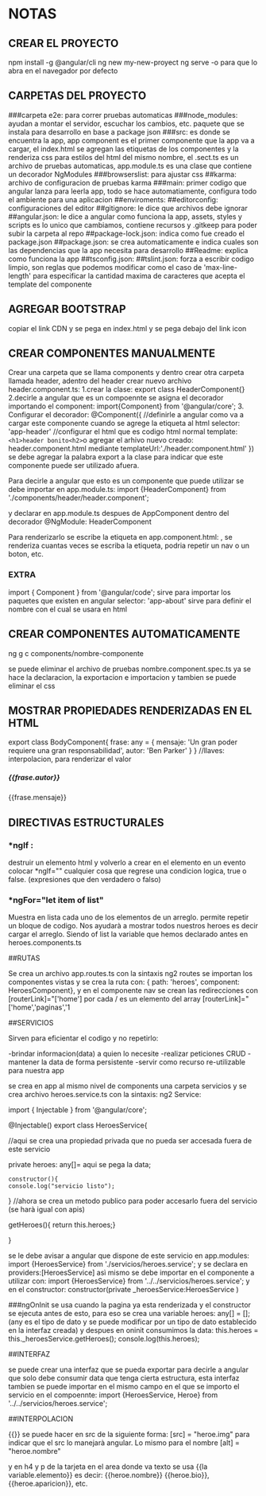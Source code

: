 # NOTAS

## CREAR EL PROYECTO

npm install -g @angular/cli
ng new my-new-proyect
ng serve -o para que lo abra en el navegador por defecto

## CARPETAS DEL PROYECTO

###carpeta e2e:
 para correr pruebas automaticas
###node_modules: 
ayudan a montar el servidor, escuchar los  cambios, etc. paquete que se instala para desarrollo en base a package json
###src: 
es donde se encuentra la app, app component es el primer componente que la app va a cargar, el index.html se agregan las etiquetas de los componentes y la renderiza css para estilos del html del mismo nombre, el .sect.ts
es un archivo de pruebas automaticas, app.module.ts es una clase que contiene un decorador NgModules
###browserslist: 
para ajustar css
##karma:
archivo de configuracion de pruebas karma
###main:
primer codigo que angular lanza para leerla app, todo se hace automatiamente, configura todo el ambiente para una aplicacion
##enviroments:
##editorconfig: 
configuraciones del editor
##gitignore: 
le dice que archivos debe ignorar
##angular.json: 
le dice a angular como funciona la app, assets, styles y scripts es lo unico que cambiamos, contiene recursos
 y .gitkeep para poder subir la carpeta al repo
##package-lock.json:
indica como fue creado el package.json
##package.json:
se crea automaticamente e indica cuales son las dependencias que la app necesita para desarrollo
##Readme: 
explica como funciona la app
##tsconfig.json: 
##tslint.json:
forza a escribir codigo limpio, son reglas que podemos modificar como el caso de 'max-line-length' para
especificar la cantidad maxima de caracteres que acepta el template del componente

## AGREGAR BOOTSTRAP

copiar el link CDN y se pega en index.html y se pega debajo del link icon

## CREAR COMPONENTES MANUALMENTE

Crear una carpeta que se llama components y dentro crear otra carpeta llamada header, adentro del header crear nuevo archivo header.component.ts:
1.crear la clase: export class HeaderComponent{}
2.decirle a angular que es un compoennte se asigna el decorador importando el component: 
import{Component} from '@angular/core';
3. Configurar el decorador:
@Component({
//definirle a angular como va a cargar este componente cuando se agrege la etiqueta al html
selector: 'app-header'
//configurar el html que es codigo html normal
template: `<h1>header bonito<h2>`o agregar el arhivo nuevo creado: header.component.html
mediante templateUrl:'./header.component.html'
})
se debe agregar la palabra export a la clase para indicar que este componente puede ser utilizado afuera.

Para decirle a angular que esto es un componente que puede utilizar se debe importar en app.module.ts:
import {HeaderComponent} from './components/header/header.component';

y declarar en app.module.ts despues de AppComponent dentro del decorador @NgModule:
HeaderComponent

Para renderizarlo se escribe la etiqueta en app.component.html:
<app-header></app-header>, se renderiza cuantas veces se escriba la etiqueta, podria repetir un nav o un boton, etc.

### EXTRA

import { Component } from '@angular/code';
sirve para importar los paquetes que existen en angular
selector: 'app-about'
sirve para definir el nombre con el cual se usara en html

## CREAR COMPONENTES AUTOMATICAMENTE

ng g c components/nombre-componente

se puede eliminar el archivo de pruebas nombre.component.spec.ts ya se hace la declaracion, la exportacion e importacion y tambien se puede eliminar el css

## MOSTRAR PROPIEDADES RENDERIZADAS EN EL HTML

export class BodyComponent{
    frase: any = {
        mensaje: 'Un gran poder requiere una gran responsabilidad',
        autor: 'Ben Parker'
    }
}
//llaves: interpolacion, para renderizar el valor
<div class="card-body">
                <h5 class="card-title">{{frase.autor}}</h5>
                <p class="card-text">{{frase.mensaje}}</p>
            </div>
            

## DIRECTIVAS ESTRUCTURALES

### *ngIf : 

destruir un elemento html y volverlo a crear en el elemento en un evento colocar *ngIf="" cualquier cosa que regrese una
condicion logica, true o false. (expresiones que den verdadero o falso)


### *ngFor="let item of list"

Muestra en lista cada uno de los elementos de un arreglo. permite repetir un bloque de codigo.
Nos ayudarà a mostrar todos nuestros heroes es decir cargar el arreglo. Siendo of list la variable que hemos declarado antes en  heroes.components.ts


##RUTAS

Se crea un archivo app.routes.ts con la sintaxis ng2 routes se importan los componentes vistas y se crea la ruta con:
{ path: 'heroes', component: HeroesComponent},
y en el componente nav se crean las redirecciones con
[routerLink]="['home']
por cada / es un elemento del array
[routerLink]="['home','paginas','1

##SERVICIOS

Sirven para eficientar el codigo y no repetirlo:

-brindar informacion(data) a quien lo necesite
-realizar peticiones CRUD
-mantener la data de forma persistente
-servir como recurso re-utilizable para nuestra app

se crea en app al mismo nivel de components una carpeta servicios y se crea archivo heroes.service.ts con la sintaxis: ng2 Service:

import { Injectable } from '@angular/core';

@Injectable()
export class HeroesService{

//aqui se crea una propiedad privada que no pueda ser accesada fuera de este servicio

private heroes: any[]= aqui se pega la data;

	constructor(){
	console.log("servicio listo");
}
//ahora se crea un metodo publico para poder accesarlo fuera del servicio (se harà igual con apis)

getHeroes(){ return this.heroes;}

}

se le debe avisar a angular que dispone de este servicio en app.modules:
import {HeroesService} from './servicios/heroes.service';
y se declara en providers:[HeroesService]
asì mismo se debe importar en el componente a utilizar con:
import {HeroesService} from '../../servicios/heroes.service';
y en el constructor:
constructor(private _heroesService:HeroesService )
 
###ngOnInit
se usa cuando la pagina ya esta renderizada y el constructor se ejecuta antes de esto, para eso se crea una variable
heroes: any[] = []; (any es el tipo de dato y se puede modificar por un tipo de dato establecido en la interfaz creada)
y despues en oninit consumimos la data:
this.heroes = this._heroesService.getHeroes();
console.log(this.heroes);

##INTERFAZ

se puede crear una interfaz que se pueda exportar para decirle a angular que solo debe consumir data que tenga cierta estructura, esta interfaz tambien se puede importar en el mismo campo en el que se importo el servicio en el compoennte: import {HeroesService, Heroe} from '../../servicios/heroes.service';


##INTERPOLACION

{{}} se puede hacer en src de la siguiente forma:
[src] = "heroe.img"
para indicar que el src lo manejarà angular.
Lo mismo para el nombre
[alt] = "heroe.nombre"

y en h4 y p de la tarjeta en el area donde va texto
se usa {{la variable.elemento}} es decir: {{heroe.nombre}}
{{heroe.bio}}, {{heroe.aparicion}}, etc.




